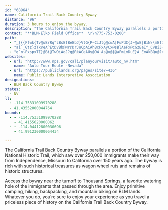 ```yaml
---
id: "68964"
name: California Trail Back Country Byway
distance: "96"
duration: 3 hours to enjoy the byway.
description: "The California Trail Back Country Byway parallels a portion of the California National Historic Trail, which saw over 250,000 immigrants make their way from Independence, Missouri to California over 150 years ago."
contact: "**BLM-Elko Field Office**  \r\n775-753-0200"
path:
  - "_{{{Ffwk{Tv@uBrRq^zBsEfBeEbJ}VtG{P~CiJtg@cwA|FuPdC{J~@wE|BiN\\mEfIwzBn@wR?kA?gB[aGiL}kAiAsF}BwJyDiOsMca@{B{D}CmEu]ee@gH{OyAoCqSwXoDgFkDyFuIoOgBwDoPoc@cb@kiAqI}Uau@gqBsFiLsWkh@qf@acAy@wAe@o@{AoAmGiEoy@gx@}XqR}BmAcE_Bo@a@mEgKmEyIgE}Kq]iw@}AsC_ByBuKaMq@eBwBaIwBkE{@}By@_Ds@_EsD{I_AyCkAoFaC{Om@eCu@{A}FsGyDkH]a@s@g@qPyFcOgEgMeF_IeCyCo@qGFoBEgHe@wGSiD_AmCMgGx@mB?gCY{Aq@qKuMeIcJ{LiO}DkEoDsFcAgAkJaG_KaJqEyCkFmE}DyByAaA_AeAmA_BiAmB}DeJi@{@_@a@u@WcCE_\\yAiBQiAg@yBmBkPaP}AmAyDeB}@m@i@q@[m@cAaEaF}McD{K_BqEo@uA}AcBsFuDgF{GeAkBcB{DqAsDeCsGiAeBmCsBgIoFo@e@g@w@Ku@YaHUsUIaAU{@mAiCcAoAcIuJsBwBg@s@[yAyAgJ_@yA}Tam@o@aCo@eDs@gFe@gB_MkXo@kCiAgHi@aCUi@}OsWyBwEyD}JIe@BgC~@{IrGouALyEMX[VmDIcBDiDr@sDPsAd@_Af@wDvCe@NkJjBmEd@wH}ByDu@eImDyOsE{MgDiDi@aDOaCCiK\\o@Xi@`@uAxA}B|Cy@`@eM`@mF|AqGfAoGA{ERmBMsAe@eCqByEs@qAq@aAgAkCyDsD_DsBoC[YwAm@eHyKuAaDy@}@c@IeALcCl@mASmAPqDt@aCv@u@Z_A|@}AtDiCfDkAjAkDrAuHxAkEtB}DbC{G`DcDz@}Dp@cDJmCKqAg@qBgAiBuAsBgAuA[sDOwR}F}FsBcADyBZcAByCW_A[wTeQqAy@yEgB_CsAsJgIiKcLiEgEaG{K_AcAgBeAiAiBkNsQyCgCiDmGcAy@cBaA_@qAi@y@eAs@{LmFuGmEsGyCs@k@cB}CyCmIkF{IuAkBcBaBsDmGkEmG{CgFcB_B_AkB}BaD}D}J]q@oDaFmC_Hu@qAsAyAwJgHmAg@sEoAgEkBwFyCgJsBcDyAkK_DcE_A{L{AyC_AgDm@sBsBiCmBcA]oB[y@c@wB{B}DsC_AqAu@{Bg@_@UEc@@kAVi@EyAkA}D_BqKcGgCgC_Bk@aF_GcC_BsD{CgJyCmDy@qImCqGuAcDi@yEKqDDuBd@qGjCod@`LuA@aC[}BcAgDs@KEK_@}AoSI_@e@y@gAy@{@i@gC}@{HuAeDWcBuA}HcDwDUe@FcAf@_Cd@{CMyDw@{KoA_Cy@qBeAuCw@gDgA}G{DsQsI[YgBeCy@g@_AS}EQc@QeA{BmFmNmAgBsBuB_AyCUWaBy@{A[{DYkDCkH[}CL_B_@qVsBe@RcBxBi@Li@GyCyAmBg@wCkCiF{BmK_H{D{ByDoBoA_@}@GsEDcAEk\\yHwJ}DqIqEwFoCcFsAaDoAoIgE{GoCcAs@_@e@{EaJu@kA_BmBaOsLyK{GmDcDoBwAwC{CiAw@}F{CsAe@_De@}EDs@WwAaAyGs@gHKmFyAsAy@iBkByBsAgBmBeAs@sDyCkCaEq@s@y@}B]cCGkCJyAEu@KeAq@}CEuBIm@OYi@i@i@[}@Wa@[UmA_@qA?_DSs@k@y@QgBuAiAs@?[MkB{FqEoEiB}BaC_CgBuBiAaBiDqDiAaBaLeJqGmB}AyAk@Y{EKqAPm@^y@dAk@`@}AV_Dc@uK_@gCo@sEk@{JyBwDe@oDgAqFaDuJkEeA{@yCkEyByAgEgBc@m@e@yBi@mDOkC_@sCg@gA_DmDi@eAuAgHKqA[u@QS_JqHuCuAqB}AiA[oEe@wCy@yEsCwEyBsBk@sBgAiCs@wAw@sMmEqCoCyEqGkDaFeCcEyO{Sy@s@"
  - "ai`_Gtz}zTx@eA^EtDvBb@Nr@DrJuCpAiAhBcFxAyCx@sBlAeFx@cGzBaI^_CvBiJ~B_MhD}KbD_HnFoJv@qAvL}OzAyC~AoGdB}DrCuFjGgJzFgH\\{@Fk@GkA@Sb@gA~BmJ`HyJt]oh@nQuXfFuHb@gA|NaU~J{NhEaFhDiD^k@l@wAv@gEj@mEx@iQn@cGlAgK~AsIHmBaTstAg@oHCmBJwAb@oAdB}CtDuFn@_BpAmF`@gAtAmBx@_BlByHhAoGt@gME{Dh@uTDsLX_SOmIiAwTDyJQmB}@aDaGiSs@yEi@{FkA_Ey@gBiBqBmDoF}CyC_AwAYm@SmAQyHm@yEE}Bo@mDYsEo@_FiBuHaDsPuAuDgEmReA{CaHqPqGyPgEaKkAmDsA_B_Ai@iAc@gEg@yAe@i@?qCl@wCRq@VsEfCiA~@cCfCuAdAqBv@u@?oD_@{Bq@gJs@sSFoBMsAS}Ay@yAyAeFeGkCaCkKcLyD}FwEwHe@kAeBgGWsBYsEi@{C{DkJgA{BsEoIsAmDmBcDi@oAe@sBo@cBsFkIuEmJu@eAmB_B{@uAq@qAoAqD{AaFsA{By@_AgEyCsEoEiFeDuDuDeAkBiBsGwEyIsCoGy@sAqNaQwAmCoAsCu@sAsIuKyCgGkAwAs@a@sB?c@KkBaAoEeDoCuC_BsCk@s@qAeCsE_GgLkQSe@YmB?qAX{B?cBc@gCi@aBO_AIqDEwHXsBr@eD?g@Mm@_A}@_Bq@cASuCEc@O}BkDi@yBUgG[_BgB{CkLcUeJiO_B_Di@gBYsCq@__@t@kn@IaB_@sAy@mAcCqC{@yBKs@]}LWwDEcCTkBx@eBpIoKb@kA~@kXd@uJq@gTGiHLaA?q@}B}Yo@aCu@wAo@y@mAgAgDaAi@i@q@mAq@s@{DqCkCcCKWG_AhA{QXaH\\qMLmA`A_DF]My@i@_AMg@AaBxB{ThAaIb@mBl@gBdBmDhA}C|AyFZ}BNk@vAeCtAuAdAeBBk@CSaBgB]q@eAoDMwA@qA`B}G\\sCPq@n@yAtKaPXm@~@iDl@}ApAgB`B_Bf@kAvCcKzAmC`@k@jAeAdFgD|BaAp@k@x@{BbBkGjHsL|BcFt@yBzAuFlDc@dGeAxBSr@_@~@aAlAk@hWa@bW`@x@KhAa@fHyEfDsCjB{Bx@mAzDgIbD_EhC{HhAqCbBsB|BmBdE{A`AUxIu@vA]bAgDxCgGh@m@|@g@xByBxAwB^u@xBkH|BkK^cAl@_AhByBdDcGzGmJ|C{F`@kAn@{B\\qCBsBMsC@eBz@oF~AaH|F{OvEiHxAeBjAeAhJiO~@k@fEEj@LfBrA`F~B~D|@XNrCpCfCfE~CrEXPhFx@bA?|IwCbAm@p@eA^aBZyC\\sAt@_BtFoFxE_HxCoDnDeDr@_AbDyGvEiGnCyCbCsEtAsB`AeAxCaCbDwBbB_CrAcCjAsDR_BEaAsAyKEaCJeFOaAaAwBGe@By@ZaAf@m@xGwCjAo@l@_AvAgEp@wAf@k@lDmC`Ae@bIcAnAe@nCmBpGqCfDyB~@u@hA}Ah@_@fC[zBk@rBs@nPsEpFgB~As@xMeEvBm@fAO|BCrER~BCfFeAdHs@|GsAzKgB~Aq@r@u@n@_@fE]lDyAfHgExH_EfA[fE_@xBw@dJuE~E{Cn@k@f@{@x@eDt@yA|D_EtB{DX_@|AkAnAm@vDq@xAm@bC?nAKxAu@h@c@^g@hA_Cn@u@vBk@lDmB~PmH`K_@`Fy@dD_A|ImGzBs@rGgDrBq@TWr@uAfAkAZg@TqA?{@"
  - "q`n~FxspxTI}@Bi@TwDiAoJ?g@RkACeAUy@OW_As@u@{@aFmLmDuE}A_EmAkBQu@?eB]sA?qBQo@}@s@yDqAyAkCq@u@eFwB]g@e@_Bo@Yw@{@oDwAmEmDQQWm@E{@\\kGjAmEh@{Ed@eDBaBOkEJoH\\yGt@uGRmDNaM}@sKUo@yByBKe@FmDRmChAmGh@qG^oCCqAaBuFkBsIs@aCoDoIsBsC[q@aAaG[qAmCaIO{@e@eDYsFSiB_EwIoAsFk@wA]k@qAqAs@_B_CuH_BaEeIeKUaAO{BiAeFEqAx@oFNyDlEoJbBwCZ}@pAwDnBoHj@}BRuAKmEg@gE_AeDcAoOHuFIyFR_C?sAcAsHy@mBgl@?mFRgHbB_Bn@mAjA_@FOEiAoAy@e@mCQsFsB}DuBqGkBgFqB_CGmC^qCx@_HdCqKnEcQvF{K`F}F`Ci@JyAQoAg@gAg@_CiBsB{@uF_BeAG_CDmAKy@WoDeBo@u@gDgGsCkEsBuEo@eByBaKe@yAw@aEY_@sBm@[_@c@cAmAuDQs@OyACeEXsG|CqXn@{@xDqBhAcBbAqCbAyAd@eAb@aD~@mE~@}Lk@gJSwHH{CE_@kGcTYm@qAsAGYOyEOy@_@e@sAe@k@g@SgAYgGa@qAqAeAwJiG}AsAmHqDeBq@_L{BeH_CkAg@i@_@o@eAm@eBKs@@_AVoB?sEt@gK^yBbCaJlAeCzAyBv@e@hCm@nAi@l@}@Vs@RsAh@gJ[aKDaBrFsUlBaF`@uHzAaEnA{EDkBiAoRDkBl@uEH{B]_D_BeDWaAAkARmBDqAEy@]{A?}@f@{IVmBRgJx@mE|@cICcCXuEEgDJ{BK}@mAkC_AAc@Sa@m@W}@EeDOuAi@}A_A{Ay@yBC[Fy@`@kAbAsEHyAMeAc@mAw@mAYSqEkBuBs@aG_BqIeBa[_CcTOcCW}H{A{J_EsAaAk@?gAh@o@?gEmAyA?a@GcAk@}@YcBDo@K_AeAUgBYe@}FaE}BmByAyBcDaH_GmIkBsE_AyAcA_Dk@iBaAcFB{@\\mBPgDI}@}@uCWaEByBSwBTcJ[iYDsFIgE`@eEUs@uA{@s@sAe@gDIkEPmG`@iFB_DZmD~CqWXgNVkB~BuGtA{E`FcXz@kGpBoHN{@~@qDdH}Q`AwBrAsB`FmEfFoCtCkAfCyAvGiGrKkLjAcBj@wAbA_ErD}KlE_F"
websites:
  - url: "http://www.nps.gov/cali/planyourvisit/auto_nv.htm"
    name: "Auto Tour Route -Nevada"
  - url: "https://publiclands.org/pages/site?=436"
    name: Public Lands Interpretive Association
designations:
  - BLM Back Country Byway
states:
  - NV
ll:
  - -114.75331099970288
  - 41.43552000044764
bounds:
  - - -114.75331099970288
    - 41.4155620000862
  - - -114.04412800030696
    - 41.991230000064434

---
```


<p>The California Trail Back Country Byway parallels a portion of the California National Historic Trail, which saw over 250,000 immigrants make their way from Independence, Missouri to California over 150 years ago.  The byway is rich with such historical treasures as wagon wheel ruts and remains of historic structures.</p>

<p>Access the byway near the turnoff to Thousand Springs, a favorite watering hole of the immigrants that passed through the area.  Enjoy primitive camping, hiking, backpacking, and mountain biking on BLM lands.  Whatever you do, you’re sure to enjoy your experience as you travel a priceless piece of history on the California Trail Back Country Byway.</p>
